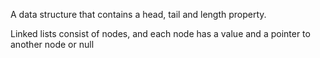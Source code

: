 A data structure that contains a head, tail and length property.

Linked lists consist of nodes, and each node has a value and a pointer to another node or null
